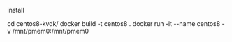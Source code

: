 install 

cd centos8-kvdk/
docker build -t centos8 .
docker run -it --name centos8 -v /mnt/pmem0:/mnt/pmem0